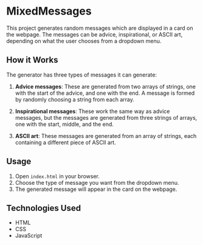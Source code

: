 # MixedMessages

This project generates random messages which are displayed in a card on the webpage. The messages can be advice, inspirational, or ASCII art, depending on what the user chooses from a dropdown menu.

## How it Works

The generator has three types of messages it can generate: 

1. **Advice messages**: These are generated from two arrays of strings, one with the start of the advice, and one with the end. A message is formed by randomly choosing a string from each array.

2. **Inspirational messages**: These work the same way as advice messages, but the messages are generated from three strings of arrays, one with the start, middle, and the end.

3. **ASCII art**: These messages are generated from an array of strings, each containing a different piece of ASCII art.

## Usage

1. Open `index.html` in your browser.
2. Choose the type of message you want from the dropdown menu.
3. The generated message will appear in the card on the webpage.

## Technologies Used

- HTML
- CSS
- JavaScript


